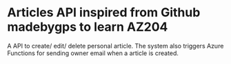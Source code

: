 # Articles API inspired from Github madebygps to learn AZ204
 
A API to create/ edit/ delete personal article. The system also triggers Azure Functions for sending owner email when a article is created.
